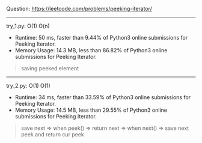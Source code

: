 Question: https://leetcode.com/problems/peeking-iterator/

---

try_1.py: O(1) O(n)

* Runtime: 50 ms, faster than 9.44% of Python3 online submissions for Peeking Iterator.
* Memory Usage: 14.3 MB, less than 86.82% of Python3 online submissions for Peeking Iterator.

> saving peeked element

---

try_2.py: O(1) O(1)

* Runtime: 34 ms, faster than 33.59% of Python3 online submissions for Peeking Iterator.
* Memory Usage: 14.5 MB, less than 29.55% of Python3 online submissions for Peeking Iterator.

> save next 
> => when peek() => return next
> => when next() => save next peek and return cur peek
